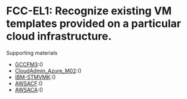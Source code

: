 # FCC-EL1: Recognize existing VM templates provided on a particular cloud infrastructure. 

Supporting materials

* [GCCFM3]():()
* [CloudAdmin_Azure_M02]():()
* [IBM-STMVMK]():()
* [AWSACF]():()
* [AWSACA]():()

											
